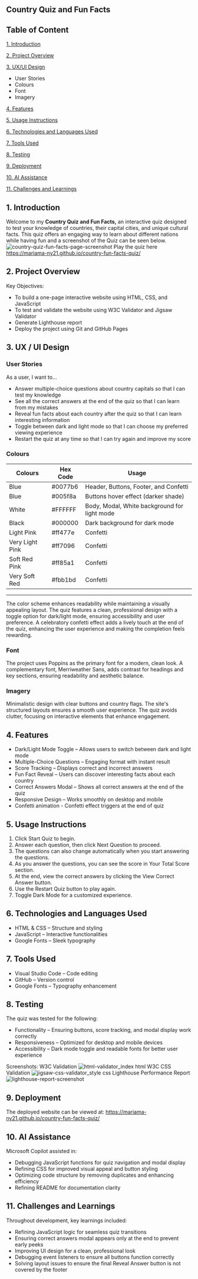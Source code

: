 ## Country Quiz and Fun Facts

## Table of Content

[1. Introduction](#1-introduction)

[2. Project Overview](#2-project-overview)

[3. UX/UI Design](#3-ux--ui-design)
   - User Stories
   - Colours
   - Font
   - Imagery

[4. Features](#4-features)

[5. Usage Instructions](#5-usage-instructions)

[6. Technologies and Languages Used](#6-technologies-and-languages-used)

[7. Tools Used](#7-tools-used)

[8. Testing](#8-testing)

[9. Deployment](#9-deployment)

[10. AI Assistance](#10-ai-assistance)

[11. Challenges and Learnings](#11-challenges-and-learnings)

## 1. Introduction

Welcome to my **Country Quiz and Fun Facts,** an interactive quiz designed to test your knowledge of countries, their capital cities, and unique cultural facts. This quiz offers an engaging way to learn about different nations while having fun and a screenshot of the Quiz can be seen below. ![country-quiz-fun-facts-page-screenshot](https://github.com/user-attachments/assets/db55f806-fddb-432a-bc22-c318ccfd6093)
Play the quiz here https://mariama-ny21.github.io/country-fun-facts-quiz/

## 2. Project Overview

Key Objectives:

- To build a one-page interactive website using HTML, CSS, and JavaScript
- To test and validate the website using W3C Validator and Jigsaw Validator
- Generate Lighthouse report
- Deploy the project using Git and GitHub Pages

## 3. UX / UI Design

### User Stories
As a user, I want to...
- Answer multiple-choice questions about country capitals so that I can test my knowledge
- See all the correct answers at the end of the quiz so that I can learn from my mistakes
- Reveal fun facts about each country after the quiz so that I can learn interesting information
- Toggle between dark and light mode so that I can choose my preferred viewing experience
- Restart the quiz at any time so that I can try again and improve my score

### Colours
| **Colours** | **Hex Code**  | **Usage** |
|------------|--------------|------------------------------|
| Blue       | #0077b6      | Header, Buttons, Footer, and Confetti |
| Blue       | #005f8a      | Buttons hover effect (darker shade) |
| White      | #FFFFFF      | Body, Modal, White background for light mode |
| Black      | #000000      | Dark background for dark mode |
| Light Pink | #ff477e      | Confetti |
| Very Light Pink| #ff7096  | Confetti |
|Soft Red Pink | #ff85a1 | Confetti |
| Very Soft Red   | #fbb1bd | Confetti |
-----

The color scheme enhances readability while maintaining a visually appealing layout. The quiz features a clean, professional design with a toggle option for dark/light mode, ensuring accessibility and user preference. A celebratory confetti effect adds a lively touch at the end of the quiz, enhancing the user experience and making the completion feels rewarding. 


### Font

The project uses Poppins as the primary font for a modern, clean look. A complementary font, Merriweather Sans, adds contrast for headings and key sections, ensuring readability and aesthetic balance.

### Imagery

Minimalistic design with clear buttons and country flags. The site's structured layouts ensures a smooth user experience. The quiz avoids clutter, focusing on interactive elements that enhance engagement.

## 4. Features

- Dark/Light Mode Toggle – Allows users to switch between dark and light mode 
- Multiple-Choice Questions – Engaging format with instant result
- Score Tracking – Displays correct and incorrect answers
- Fun Fact Reveal – Users can discover interesting facts about each country
- Correct Answers Modal – Shows all correct answers at the end of the quiz
- Responsive Design – Works smoothly on desktop and mobile
- Confetti animation - Confetti effect triggers at the end of quiz

## 5. Usage Instructions

1. Click Start Quiz to begin.
2. Answer each question, then click Next Question to proceed.
3. The questions can also change automatically when you start answering the questions.
4. As you answer the questions, you can see the score in Your Total Score section.
5. At the end, view the correct answers by clicking the View Correct Answer button.
6. Use the Restart Quiz button to play again.
7. Toggle Dark Mode for a customized experience.

## 6. Technologies and Languages Used

- HTML & CSS – Structure and styling
- JavaScript – Interactive functionalities
- Google Fonts – Sleek typography

## 7. Tools Used

- Visual Studio Code – Code editing
- GitHub – Version control
- Google Fonts – Typography enhancement

## 8. Testing

The quiz was tested for the following:

- Functionality – Ensuring buttons, score tracking, and modal display work correctly
- Responsiveness – Optimized for desktop and mobile devices
- Accessibility – Dark mode toggle and readable fonts for better user experience

Screenshots:
W3C Validation
![html-validator_index html](https://github.com/user-attachments/assets/9ca5fd57-02bf-48f6-9c1b-85017ce61388)
W3C CSS Validation
![jigsaw-css-validator_style css](https://github.com/user-attachments/assets/8ced2687-4b61-4a70-bcdd-c331d6b192eb)
Lighthouse Performance Report
![lighthouse-report-screenshot](https://github.com/user-attachments/assets/9881d772-a15c-4c95-a217-a74b933b935b)


## 9. Deployment

The deployed website can be viewed at: https://mariama-ny21.github.io/country-fun-facts-quiz/

## 10. AI Assistance

Microsoft Copilot assisted in:

- Debugging JavaScript functions for quiz navigation and modal display
- Refining CSS for improved visual appeal and button styling
- Optimizing code structure by removing duplicates and enhancing efficiency
- Refining README for documentation clarity

## 11. Challenges and Learnings

Throughout development, key learnings included:

- Refining JavaScript logic for seamless quiz transitions
- Ensuring correct answers modal appears only at the end to prevent early peeks
- Improving UI design for a clean, professional look
- Debugging event listeners to ensure all buttons function correctly
- Solving layout issues to ensure the final Reveal Answer button is not covered by the footer
